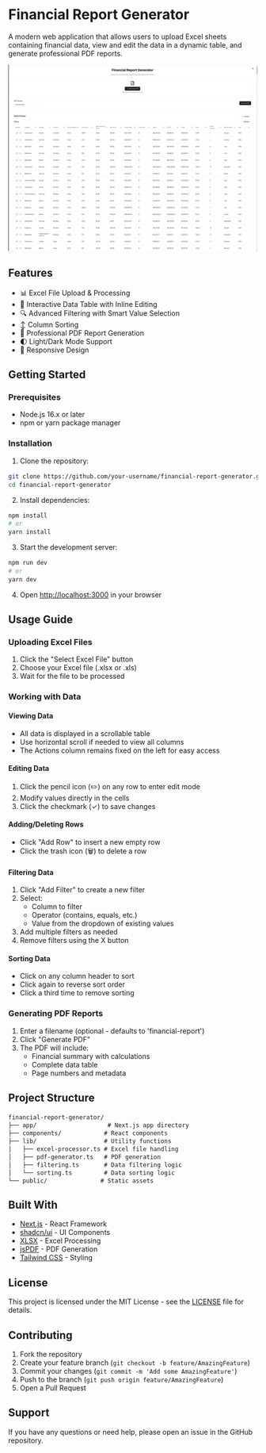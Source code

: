 # Financial Report Generator

A modern web application that allows users to upload Excel sheets containing financial data, view and edit the data in a dynamic table, and generate professional PDF reports.

![Financial Report Generator](https://github.com/whoAmI-cslim/pdf-creator/blob/main/example.png)

## Features

- 📊 Excel File Upload & Processing
- 📝 Interactive Data Table with Inline Editing
- 🔍 Advanced Filtering with Smart Value Selection
- ↕️ Column Sorting
- 📑 Professional PDF Report Generation
- 🌓 Light/Dark Mode Support
- 📱 Responsive Design

## Getting Started

### Prerequisites

- Node.js 16.x or later
- npm or yarn package manager

### Installation

1. Clone the repository:
```bash
git clone https://github.com/your-username/financial-report-generator.git
cd financial-report-generator
```

2. Install dependencies:
```bash
npm install
# or
yarn install
```

3. Start the development server:
```bash
npm run dev
# or
yarn dev
```

4. Open [http://localhost:3000](http://localhost:3000) in your browser

## Usage Guide

### Uploading Excel Files

1. Click the "Select Excel File" button
2. Choose your Excel file (.xlsx or .xls)
3. Wait for the file to be processed

### Working with Data

#### Viewing Data
- All data is displayed in a scrollable table
- Use horizontal scroll if needed to view all columns
- The Actions column remains fixed on the left for easy access

#### Editing Data
1. Click the pencil icon (✏️) on any row to enter edit mode
2. Modify values directly in the cells
3. Click the checkmark (✓) to save changes

#### Adding/Deleting Rows
- Click "Add Row" to insert a new empty row
- Click the trash icon (🗑️) to delete a row

#### Filtering Data
1. Click "Add Filter" to create a new filter
2. Select:
   - Column to filter
   - Operator (contains, equals, etc.)
   - Value from the dropdown of existing values
3. Add multiple filters as needed
4. Remove filters using the X button

#### Sorting Data
- Click on any column header to sort
- Click again to reverse sort order
- Click a third time to remove sorting

### Generating PDF Reports

1. Enter a filename (optional - defaults to 'financial-report')
2. Click "Generate PDF"
3. The PDF will include:
   - Financial summary with calculations
   - Complete data table
   - Page numbers and metadata

## Project Structure

```
financial-report-generator/
├── app/                    # Next.js app directory
├── components/            # React components
├── lib/                   # Utility functions
│   ├── excel-processor.ts # Excel file handling
│   ├── pdf-generator.ts   # PDF generation
│   ├── filtering.ts       # Data filtering logic
│   └── sorting.ts         # Data sorting logic
└── public/               # Static assets
```

## Built With

- [Next.js](https://nextjs.org/) - React Framework
- [shadcn/ui](https://ui.shadcn.com/) - UI Components
- [XLSX](https://www.npmjs.com/package/xlsx) - Excel Processing
- [jsPDF](https://www.npmjs.com/package/jspdf) - PDF Generation
- [Tailwind CSS](https://tailwindcss.com/) - Styling

## License

This project is licensed under the MIT License - see the [LICENSE](LICENSE) file for details.

## Contributing

1. Fork the repository
2. Create your feature branch (`git checkout -b feature/AmazingFeature`)
3. Commit your changes (`git commit -m 'Add some AmazingFeature'`)
4. Push to the branch (`git push origin feature/AmazingFeature`)
5. Open a Pull Request

## Support

If you have any questions or need help, please open an issue in the GitHub repository.
